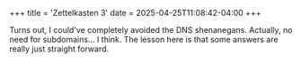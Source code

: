 +++
title = 'Zettelkasten 3'
date = 2025-04-25T11:08:42-04:00
+++

Turns out, I could've completely avoided the DNS shenanegans.
Actually, no need for subdomains... I think. The lesson here is that
some answers are really just straight forward.
